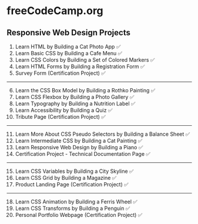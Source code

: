 # freeCodeCamp.org
## Responsive Web Design Projects

1.  Learn HTML by Building a Cat Photo App ✅
2.  Learn Basic CSS by Building a Cafe Menu ✅
3.  Learn CSS Colors by Building a Set of Colored Markers ✅
4.  Learn HTML Forms by Building a Registration Form ✅
5.  Survey Form (Certification Project) ✅
---

6.  Learn the CSS Box Model by Building a Rothko Painting ✅
7.  Learn CSS Flexbox by Building a Photo Gallery ✅
8.  Learn Typography by Building a Nutrition Label ✅
9.  Learn Accessibility by Building a Quiz ✅
10. Tribute Page (Certification Project) ✅
---

11. Learn More About CSS Pseudo Selectors by Building a Balance Sheet ✅
12. Learn Intermediate CSS by Building a Cat Painting ✅
13. Learn Responsive Web Design by Building a Piano ✅
14. Certification Project - Technical Documentation Page ✅
---

15. Learn CSS Variables by Building a City Skyline ✅
16. Learn CSS Grid by Building a Magazine ✅
17. Product Landing Page (Certification Project) ✅ 
---

18. Learn CSS Animation by Building a Ferris Wheel ✅
19. Learn CSS Transforms by Building a Penguin ✅
20. Personal Portfolio Webpage (Certification Project) ✅
